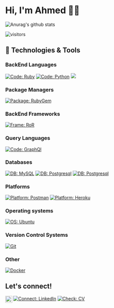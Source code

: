 # Hi, I'm Ahmed 👨‍💻

![Anurag's github stats](https://github-readme-stats.vercel.app/api?username=a-abdellatif98&show_icons=true&theme=dark&include_all_commits=true&count_private=true)


 ![visitors](https://visitor-badge.laobi.icu/badge?page_id=a-abdellatif98.a-abdellatif98)

## 🔧 Technologies & Tools

### BackEnd Languages

[![Code: Ruby](https://img.shields.io/badge/Code-Ruby-red?&logo=ruby&logoColor=red)](https://www.ruby-lang.org/en/) [![Code: Python](https://img.shields.io/badge/Code-Python-blue?&logo=python)](https://www.python.org/) ![](https://img.shields.io/badge/Code-Java-informational?style=flat&logo=java&logoColor=white&color=4689db)


### Package Managers

[![Package: RubyGem](https://img.shields.io/badge/Package-RubyGem-red?&logo=rubygems)](https://rubygems.org/)

### BackEnd Frameworks 

[![Frame: RoR](https://img.shields.io/badge/Frame-RoR-red?&logo=ruby-on-rails&logoColor=red)](https://rubyonrails.org/) 

### Query Languages

[![Code: GraphQl](https://img.shields.io/badge/Code-GraphQL-pink?&logo=graphql)](https://graphql.org/)

### Databases

[![DB: MySQL](https://img.shields.io/badge/DB-MySQL-blue?&logo=mysql)](https://www.mysql.com/) [![DB: Postgresql](https://img.shields.io/badge/DB-Postgresql-blue?&logo=postgresql)](https://www.postgresql.org/) [![DB: Postgresql](https://img.shields.io/badge/DB-Redis-red?&logo=redis)](https://redis.io/)

### Platforms

[![Platform: Postman](https://img.shields.io/badge/Platform-Postman-orange?&logo=postman)](https://www.postman.com/) [![Platform: Heroku](https://img.shields.io/badge/Platform-heroku-violet?&logo=heroku&logoColor=violet)](https://www.heroku.com/)

### Operating systems

[![OS: Ubuntu](https://img.shields.io/badge/Os-Ubuntu-orange?&logo=ubuntu)](https://ubuntu.com/) 

### Version Control Systems

[![Git](https://img.shields.io/badge/Git-grey?&logo=git)](https://git-scm.com/)

### Other

[![Docker](https://img.shields.io/badge/Docker-grey?&logo=docker)](https://www.docker.com/)


## Let's connect!

[![Connect: LinkedIn](https://img.shields.io/badge/Ahmed_M._Abd_El_Latif-linkedin?style=flat&logo=linkedin&logoColor=blue)](https://www.linkedin.com/in/a-abdellatif/)
[![Check: CV](https://img.shields.io/badge/Ahmed_M._Abd_El_Latif_CV-orange)](https://drive.google.com/file/d/1pagvj2AsoMWtrkgufwqESN8dRnXoIPpa/view?usp=sharing)
<a href="mailto:ahmed.abdelatife@gmail.com">
  <img align="left" alt="Gmail" width="22px" src="https://img.icons8.com/external-justicon-flat-justicon/64/000000/external-gmail-social-media-justicon-flat-justicon.png" />
</a>

